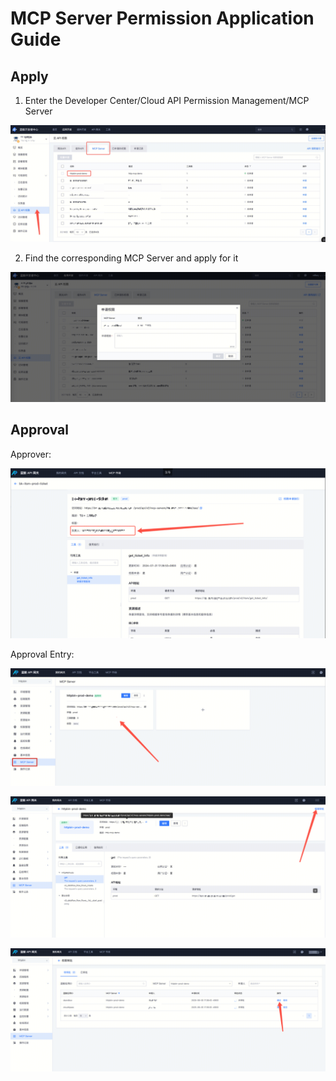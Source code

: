 # MCP Server Permission Application Guide

## Apply

1. Enter the Developer Center/Cloud API Permission Management/MCP Server


![apply-mcp-server-permission-01.png](./media/apply-mcp-server-permission-01.png)

 2. Find the corresponding MCP Server and apply for it

![apply-mcp-server-permission-02.png](./media/apply-mcp-server-permission-02.png)

##  Approval

Approver:

![apply-mcp-server-permission-03.png](./media/apply-mcp-server-permission-03.png)

Approval Entry:

![apply-mcp-server-permission-04.png](./media/apply-mcp-server-permission-04.png)

![apply-mcp-server-permission-05.png](./media/apply-mcp-server-permission-05.png)

![apply-mcp-server-permission-06.png](./media/apply-mcp-server-permission-06.png)

